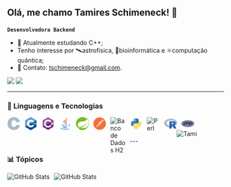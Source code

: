 ## Olá, me chamo Tamires Schimeneck! 🌝
**`Desenvolvedora Backend`**
 
- 🔭 Atualmente estudando C++;
- Tenho interesse por 🛰️astrofísica, 🧬bioinformática e ⚛️computação quântica;
- 📧 Contato: tschimeneck@gmail.com.

<div>
  <a href = "mailto:tschimeneck@gmail.com"><img src="https://img.shields.io/badge/-Gmail-%23333?style=for-the-badge&logo=gmail&logoColor=white" target="_blank"></a>
  <a href="https://www.linkedin.com/in/tamires-schimeneck-748867317/" target="_blank"><img src="https://img.shields.io/badge/-LinkedIn-%230077B5?style=for-the-badge&logo=linkedin&logoColor=white" target="_blank"></a> 
</div>

---
 
### 🤖 Linguagens e Tecnologias
<img 
    align="left" 
    alt="C"
    title="C" 
    width="30px" 
    style="padding-right: 10px;" 
    src="https://raw.githubusercontent.com/devicons/devicon/master/icons/c/c-original.svg" 
/>
<img 
    align="left" 
    alt="C++"
    title="C++" 
    width="30px" 
    style="padding-right: 10px;" 
    src="https://raw.githubusercontent.com/devicons/devicon/master/icons/cplusplus/cplusplus-original.svg" 
/>
<img 
    align="left" 
    alt="C#"
    title="C#" 
    width="30px" 
    style="padding-right: 10px;" 
    src="https://raw.githubusercontent.com/devicons/devicon/master/icons/csharp/csharp-original.svg" 
/>
<img 
    align="left" 
    alt="Java"
    title="Java" 
    width="30px" 
    style="padding-right: 10px;" 
    src="https://raw.githubusercontent.com/devicons/devicon/master/icons/java/java-original.svg" 
/>
<img 
    align="left" 
    alt="Spring"
    title="Spring" 
    width="30px" 
    style="padding-right: 10px;" 
    src="https://raw.githubusercontent.com/devicons/devicon/master/icons/spring/spring-original.svg" 
/>
<img 
    align="left" 
    alt="Postman"
    title="Postman" 
    width="30px" 
    style="padding-right: 10px;" 
    src="https://raw.githubusercontent.com/devicons/devicon/master/icons/postman/postman-original.svg" 
/>
<img 
    align="left" 
    alt="Banco de Dados H2"
    title="Banco de Dados H2" 
    width="35px" 
    style="padding-right: 10px;" 
    src="https://media.discordapp.net/attachments/1373461587314348166/1380269769697001713/images-removebg-preview.png?ex=684343e5&is=6841f265&hm=899108d8bdd475e7dd4afafe7c65af9c32bfdcee60acea82b4d99189b5df3aab&=&format=webp&quality=lossless" 
/>
<img 
    align="left" 
    alt="Python"
    title="Python" 
    width="30px" 
    style="padding-right: 10px;" 
    src="https://raw.githubusercontent.com/devicons/devicon/master/icons/python/python-original.svg" 
/>
<img 
    align="left" 
    alt="Perl"
    title="Perl" 
    width="30px" 
    style="padding-right: 10px;" 
    src="https://media.discordapp.net/attachments/1373461587314348166/1380268411015397446/imagem_2025-06-05_162011399-removebg-preview.png?ex=684342a1&is=6841f121&hm=6628f800c62ab6e785f90fd86716ba4f80d68cec51907898f8029f47c3872006&=&format=webp&quality=lossless" 
/>
<img 
    align="left" 
    alt="R"
    title="R" 
    width="30px" 
    style="padding-right: 10px;" 
    src="https://raw.githubusercontent.com/devicons/devicon/master/icons/r/r-original.svg" 
/>
<img 
    align="left" 
    alt="PHP"
    title="PHP" 
    width="30px" 
    style="padding-right: 10px;" 
    src="https://raw.githubusercontent.com/devicons/devicon/master/icons/php/php-original.svg" 
/>
<img 
    align="right" 
    alt="Tami"
    title="Olá!" 
    width="100px" 
    style="padding-right: 10px;" 
    src="https://media.discordapp.net/attachments/1373461587314348166/1373677194739716156/tami.gif?ex=682b4814&is=6829f694&hm=64db7b77571f457efd0d482b3b0283a92ede238111e122d81d25ea6d478dd03e&=" 
/>

<br/>
<br/>
---
 

### 📊 Tópicos

<p>
  <img 
    align="left" 
    alt="GitHub Stats" 
    height="150" 
    style="padding-right: 10px;" 
    src="https://github-readme-stats.vercel.app/api?username=tamischim&show_icons=true&rank_icon=github&theme=dracula&bg_color=DEG,06033B,F0A6DA&locale=pt-br" 
  />

<img 
      align="left" 
      alt="GitHub Stats" 
      height="80" 
      src="https://github-readme-stats.vercel.app/api/top-langs/?username=tamischim&hide_progress=true&theme=dracula&bg_color=DEG,06033B,F0A6DA&locale=pt-br" 
  />

</p>

